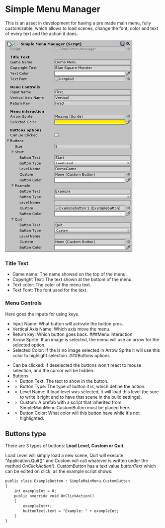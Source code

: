 # Simple Menu Manager

This is an asset in development for having a pre made main menu, fully customizable, which allows to load scenes, change the font, color and text of every text and the action it does.


![Inspector Image](Img/inspector.png)

### Title Text

- Game name: The name showed on the top of the menu.
- Copyright Text: The text shown at the bottom of the menu.
- Text color: The color of the menu text.
- Text Font: The font used for the text.
### Menu Controls
Here goes the inputs for using keys.
- Input Name: What button will activate the button pres.
- Vertical Axis Name: Which axis move the menu.
- Return key: Which button goes back.
###Menu interaction
- Arrow Sprite: If an image is selected, the menu will use an arrow for the selected option.
- Selected Color: If the is no image selected in Arrow Sprite it will use this color to highlight selection.
###Buttons options
* Can be clicked: If deselected the buttons won't react to mouse selection, and the cursor will be hidden.
* Buttons
* * Button Text: The text to show in the button.
* * Button Type: The type of button it is, which define the action.
* * Level Name: If load level was selected, it will load this level (be sure to write it right and to have that scene in the build settings).
* * Custom: A prefab with a script that inherited from SimpleMainMenu.CustomButton must be placed here.
* * Button Color: What color will this button have while it's not highlighted.
## Buttons type
There are 3 types of buttons: **Load Level, Custom or Quit**.

Load Level will simply load a new scene, Quit will execute "Application.Quit()" and Custom will call whatever is written under the method *OnClickAction()*. CustomButton has a text value *buttonText* which can be edited on click, as the example script shows:

    public class ExampleButton : SimpleMainMenu.CustomButton
    {
        int exampleInt = 0;
        public override void OnClickAction()
        {
            exampleInt++;
            buttonText.text = "Example: " + exampleInt;
        }
    }